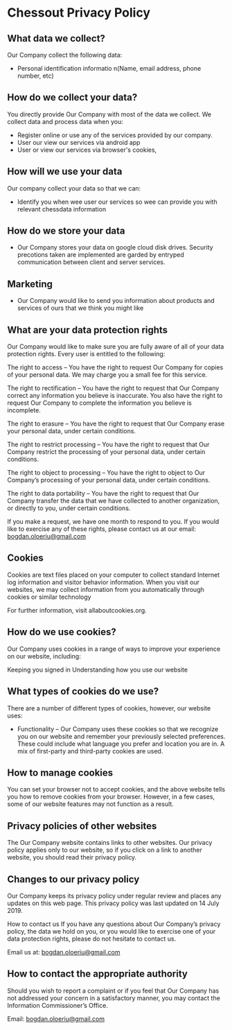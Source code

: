 # Chessout Privacy Policy

## What data we collect?
Our Company collect the following data:
- Personal identification informatio
n(Name, email address, phone number, etc)

## How do we collect your data?
You directly provide Our Company with most of the data we collect. We collect data and process data when you:
- Register online or use any of the services provided by our company.
- User our view our services via android app
- User or view our services via browser's cookies,

## How will we use your data
Our company collect your data so that we can:
- Identify you when wee user our services so wee can provide you with relevant chessdata information

## How do we store your data
- Our Company stores your data on google cloud disk drives. Security precotions taken are implemented are garded by entryped communication between client and server services.

## Marketing
- Our Company would like to send you information about products and services of ours that we think you might like

## What are your data protection rights

Our Company would like to make sure you are fully aware of all of your data protection rights. Every user is entitled to the following:

The right to access – You have the right to request Our Company for copies of your personal data. We may charge you a small fee for this service.

The right to rectification – You have the right to request that Our Company correct any information you believe is inaccurate. You also have the right to request Our Company to complete the information you believe is incomplete.

The right to erasure – You have the right to request that Our Company erase your personal data, under certain conditions.

The right to restrict processing – You have the right to request that Our Company restrict the processing of your personal data, under certain conditions.

The right to object to processing – You have the right to object to Our Company’s processing of your personal data, under certain conditions.

The right to data portability – You have the right to request that Our Company transfer the data that we have collected to another organization, or directly to you, under certain conditions.

If you make a request, we have one month to respond to you. If you would like to exercise any of these rights, please contact us at our email: bogdan.oloeriu@gmail.com

## Cookies
Cookies are text files placed on your computer to collect standard Internet log information and visitor behavior information. When you visit our websites, we may collect information from you automatically through cookies or similar technology

For further information, visit allaboutcookies.org.

## How do we use cookies?
Our Company uses cookies in a range of ways to improve your experience on our website, including:

Keeping you signed in
Understanding how you use our website

## What types of cookies do we use?
There are a number of different types of cookies, however, our website uses:

- Functionality – Our Company uses these cookies so that we recognize you on our website and remember your previously selected preferences. These could include what language you prefer and location you are in. A mix of first-party and third-party cookies are used.

## How to manage cookies
You can set your browser not to accept cookies, and the above website tells you how to remove cookies from your browser. However, in a few cases, some of our website features may not function as a result.

## Privacy policies of other websites
The Our Company website contains links to other websites. Our privacy policy applies only to our website, so if you click on a link to another website, you should read their privacy policy.

## Changes to our privacy policy
Our Company keeps its privacy policy under regular review and places any updates on this web page. This privacy policy was last updated on 14 July 2019.

How to contact us
If you have any questions about Our Company’s privacy policy, the data we hold on you, or you would like to exercise one of your data protection rights, please do not hesitate to contact us.

Email us at: bogdan.oloeriu@gmail.com

## How to contact the appropriate authority
Should you wish to report a complaint or if you feel that Our Company has not addressed your concern in a satisfactory manner, you may contact the Information Commissioner’s Office.

Email: bogdan.oloeriu@gmail.com